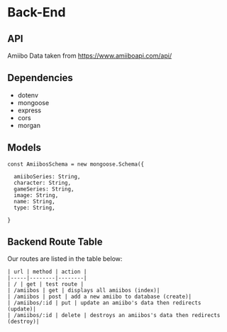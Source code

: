 # Back-End 

## API

Amiibo Data taken from https://www.amiiboapi.com/api/


## Dependencies

- dotenv
- mongoose
- express 
- cors
- morgan

## Models
```
const AmiibosSchema = new mongoose.Schema({

  amiiboSeries: String,
  character: String,
  gameSeries: String,
  image: String,
  name: String,
  type: String,

}
```
## Backend Route Table

Our routes are listed in the table below:
```
| url | method | action |
|-----|--------|--------|
| / | get | test route |
| /amiibos | get | displays all amiibos (index)|
| /amiibos | post | add a new amiibo to database (create)|
| /amiibos/:id | put | update an amiibo's data then redirects (update)|
| /amiibos/:id | delete | destroys an amiibos's data then redirects (destroy)|

```